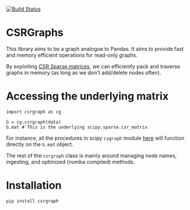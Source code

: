 [![Build Status](https://travis-ci.com/VHRanger/CSRGraph.svg?branch=master)](https://travis-ci.com/VHRanger/CSRGraph)


# CSRGraphs

This library aims to be a graph analogue to Pandas. It aims to provide fast and memory efficient operations for read-only graphs.

By exploiting [CSR Sparse matrices](https://en.wikipedia.org/wiki/Sparse_matrix#Compressed_sparse_row_(CSR,_CRS_or_Yale_format)), we can efficiently pack and traverse graphs in memory (as long as we don't add/delete nodes often).

# Accessing the underlying matrix

```
import csrgraph as cg

G = cg.csrgraph(data)
G.mat # This is the underlying scipy.sparse.csr_matrix
```

For instance, all the procedures in scipy `csgraph` module [here](https://docs.scipy.org/doc/scipy/reference/sparse.csgraph.html) will function directly on the `G.mat` object. 

The rest of the `csrgraph` class is mainly around managing node names, ingesting, and optimized (numba compiled) methods.

# Installation

`pip install csrgraph`
